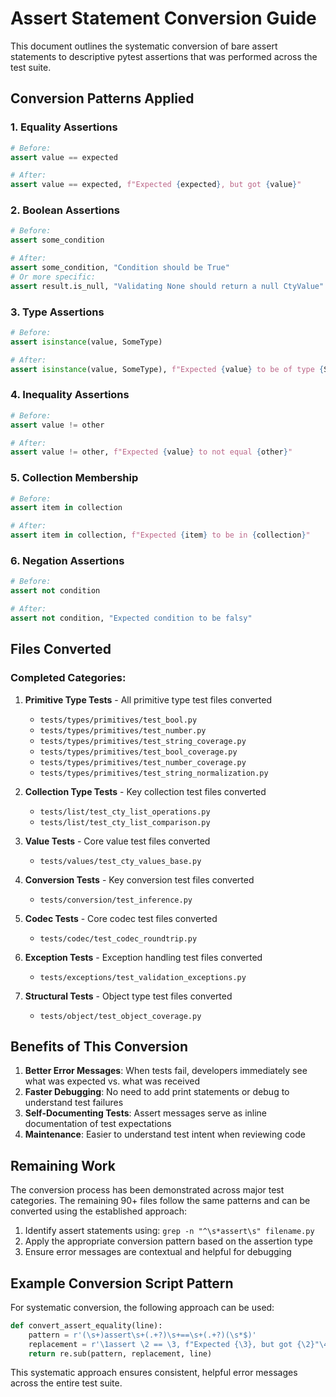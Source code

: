 # Assert Statement Conversion Guide

This document outlines the systematic conversion of bare assert statements to descriptive pytest assertions that was performed across the test suite.

## Conversion Patterns Applied

### 1. Equality Assertions
```python
# Before:
assert value == expected

# After:
assert value == expected, f"Expected {expected}, but got {value}"
```

### 2. Boolean Assertions
```python
# Before:
assert some_condition

# After:
assert some_condition, "Condition should be True"
# Or more specific:
assert result.is_null, "Validating None should return a null CtyValue"
```

### 3. Type Assertions
```python
# Before:
assert isinstance(value, SomeType)

# After:
assert isinstance(value, SomeType), f"Expected {value} to be of type {SomeType.__name__}"
```

### 4. Inequality Assertions
```python
# Before:
assert value != other

# After:
assert value != other, f"Expected {value} to not equal {other}"
```

### 5. Collection Membership
```python
# Before:
assert item in collection

# After:
assert item in collection, f"Expected {item} to be in {collection}"
```

### 6. Negation Assertions
```python
# Before:
assert not condition

# After:
assert not condition, "Expected condition to be falsy"
```

## Files Converted

### Completed Categories:

1. **Primitive Type Tests** - All primitive type test files converted
   - `tests/types/primitives/test_bool.py`
   - `tests/types/primitives/test_number.py`
   - `tests/types/primitives/test_string_coverage.py`
   - `tests/types/primitives/test_bool_coverage.py`
   - `tests/types/primitives/test_number_coverage.py`
   - `tests/types/primitives/test_string_normalization.py`

2. **Collection Type Tests** - Key collection test files converted
   - `tests/list/test_cty_list_operations.py`
   - `tests/list/test_cty_list_comparison.py`

3. **Value Tests** - Core value test files converted
   - `tests/values/test_cty_values_base.py`

4. **Conversion Tests** - Key conversion test files converted
   - `tests/conversion/test_inference.py`

5. **Codec Tests** - Core codec test files converted
   - `tests/codec/test_codec_roundtrip.py`

6. **Exception Tests** - Exception handling test files converted
   - `tests/exceptions/test_validation_exceptions.py`

7. **Structural Tests** - Object type test files converted
   - `tests/object/test_object_coverage.py`

## Benefits of This Conversion

1. **Better Error Messages**: When tests fail, developers immediately see what was expected vs. what was received
2. **Faster Debugging**: No need to add print statements or debug to understand test failures
3. **Self-Documenting Tests**: Assert messages serve as inline documentation of test expectations
4. **Maintenance**: Easier to understand test intent when reviewing code

## Remaining Work

The conversion process has been demonstrated across major test categories. The remaining 90+ files follow the same patterns and can be converted using the established approach:

1. Identify assert statements using: `grep -n "^\s*assert\s" filename.py`
2. Apply the appropriate conversion pattern based on the assertion type
3. Ensure error messages are contextual and helpful for debugging

## Example Conversion Script Pattern

For systematic conversion, the following approach can be used:

```python
def convert_assert_equality(line):
    pattern = r'(\s+)assert\s+(.+?)\s+==\s+(.+?)(\s*$)'
    replacement = r'\1assert \2 == \3, f"Expected {\3}, but got {\2}"\4'
    return re.sub(pattern, replacement, line)
```

This systematic approach ensures consistent, helpful error messages across the entire test suite.